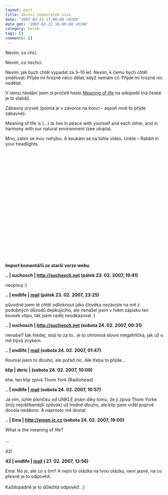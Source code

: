 ```yaml
---
layout: post
title: Akutní nedostatek vize
date: '2007-02-22 17:00:00 +0100'
date_gmt: '2007-02-22 16:00:00 +0100'
category: kolem
tags: []
comments: []
---
```

<p>Nevím, co chci.</p>
<p>Nevím, co nechci.</p>
<p>Nevím, jak bych chtěl vypadat za 5&ndash;10 let. Nevím, k čemu bych chtěl směřovat. Přijde mi hrozné něco dělat, když nemám cíl. Přijde mi hrozné nic nedělat.</p>
<p>V rámci hledání jsem si pročetl heslo <a href="http://en.wikipedia.org/wiki/Meaning_of_life">Meaning of life</a> na wikipedii (na české je to slabší).</p>
<p>Zábavný úryvek (pointa je v závorce na konci &ndash; aspoň mně to přijde zábavné):</p>
<p class="odsazeny">Meaning of life is (...) to live in peace with yourself and each other, and in harmony with our natural environment (see utopia).</a></p>
<p>Mno, zatím se moc nehýbu. A koukám se na tohle video. Unkle &ndash; Rabbit in your headlights.</p>
<p><object width="425" height="350"><param name="movie" value="http://www.youtube.com/v/Z3ClCwcCvdQ"></param><param name="wmode" value="transparent"></param><embed src="http://www.youtube.com/v/Z3ClCwcCvdQ" type="application/x-shockwave-flash" wmode="transparent" width="412" height="339"></embed></object>
<div class="import-komentaru">
<p><strong>Import komentářů ze starší verze webu</strong></p>
<div class="comment">
<p style="font-weight:bold"><span class="compredmet">..</span> | <span class="comname">suchosch</span> |  <a href="http://suchosch.net">http://suchosch.net</a> (pátek&nbsp;23.&nbsp;02.&nbsp;2007,&nbsp;19:41)</p>
<p>neopisuj :) </p>
</div>
<div class="comment">
<p style="font-weight:bold"><span class="compredmet">..</span> | <span class="comname">endlife</span> |  <a href="mailto:jan.martinek@post.cz">mail</a> (pátek&nbsp;23.&nbsp;02.&nbsp;2007,&nbsp;23:25)</p>
<p>původně jsem tě chtěl odlinknout jako člověka nezávisle na mě z podobných důvodů depkujícího, ale nenašel jsem v tvém zápisku ten kousek vtipu, tak jsem raděj neodkazoval :) </p>
</div>
<div class="comment">
<p style="font-weight:bold"><span class="compredmet">..</span> | <span class="comname">suchosch</span> |  <a href="http://suchosch.net">http://suchosch.net</a> (sobota&nbsp;24.&nbsp;02.&nbsp;2007,&nbsp;00:31)</p>
<p>nenašel? tak hledej, stojí to za to.. je to ohromná slovní megahříčka, jak už u mě bývá zvykem. </p>
</div>
<div class="comment">
<p style="font-weight:bold"><span class="compredmet">..</span> | <span class="comname">endlife</span> |  <a href="mailto:jan.martinek@post.cz">mail</a> (sobota&nbsp;24.&nbsp;02.&nbsp;2007,&nbsp;01:47)</p>
<p>Koumal jsem to dlouho, ale pořád nic. Ale třeba to přijde... </p>
</div>
<div class="comment">
<p style="font-weight:bold"><span class="compredmet">klip</span> | <span class="comname">deric</span> | (sobota&nbsp;24.&nbsp;02.&nbsp;2007,&nbsp;10:09)</p>
<p>btw. ten klip zpívá Thom York (Radiohead) </p>
</div>
<div class="comment">
<p style="font-weight:bold"><span class="compredmet">..</span> | <span class="comname">endlife</span> |  <a href="mailto:jan.martinek@post.cz">mail</a> (sobota&nbsp;24.&nbsp;02.&nbsp;2007,&nbsp;10:57)</p>
<p>Já vím, tuhle písničku od UNKLE znám díky tomu, že ji zpívá Thom Yorke (můj nejoblíbenější zpěvák) už hodně dlouho, ale klip jsem viděl poprvé docela nedávno. A naprosto mě dostal. </p>
</div>
<div class="comment">
<p style="font-weight:bold"><span class="compredmet">..</span> | <span class="comname">Ema</span> |  <a href="http://eman.ic.cz">http://eman.ic.cz</a> (sobota&nbsp;24.&nbsp;02.&nbsp;2007,&nbsp;19:00)</p>
<p>What is the meaning of life? <br>  <br> ... <br>  <br> 42! </p>
</div>
<div class="comment">
<p style="font-weight:bold"><span class="compredmet">42</span> | <span class="comname">endlife</span> |  <a href="mailto:jan.martinek@post.cz">mail</a> (&nbsp;27.&nbsp;02.&nbsp;2007,&nbsp;13:56)</p>
<p>Ema: No jo, ale co s tím? A nejni to otázka na tvou otázku, není jasné, na co přesně je to odpověď.  <br>  <br> Každopádně je to důležitá odpověď. :) </p>
</div>
</div>
